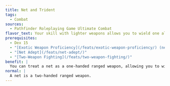 ```yaml
---
title: Net and Trident
tags:
  - Combat
sources:
  - Pathfinder Roleplaying Game Ultimate Combat
flavor_text: Your skill with lighter weapons allows you to wield one alongside your net.
prerequisites:
  - Dex 15
  - "[Exotic Weapon Proficiency](/feats/exotic-weapon-proficiency/) (net)"
  - "[Net Adept](/feats/net-adept/)"
  - "[Two-Weapon Fighting](/feats/two-weapon-fighting/)"
benefit: |
  You can treat a net as a one-handed ranged weapon, allowing you to wield a light or one-handed melee weapon and still make ranged attacks with your net. When you use your light or one-handed melee weapon to attack an entangled opponent, you gain a +2 bonus on damage rolls and on attack rolls to confirm a critical hit.
normal: |
  A net is a two-handed ranged weapon.
---
```


